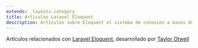 ```yaml
---
extends: _layouts.category
title: Artículos Laravel Eloquent
description: Artículos sobre Eloquent el sistema de conexión a bases de datos de Laravel
---
```


Artículos relacionados con <a href="https://laravel.com/docs/6.x/eloquent" target="_blank">Laravel Eloquent</a>, desarrollado por <a href="https://twitter.com/taylorotwell" target="_blank">Taylor Otwell</a>
